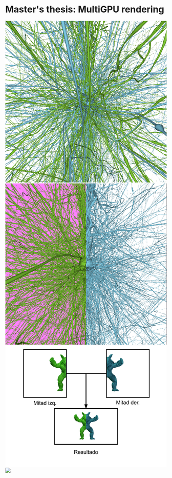# Master's thesis: MultiGPU rendering

<img src="/images/tfm/capturaSortLast.png" />
<img src="/images/tfm/capturaSortFirst.png" />
<img src="/images/tfm/sortfirstCompositing.png" />
<img src="/images/tfm/dephCompositing.png" />